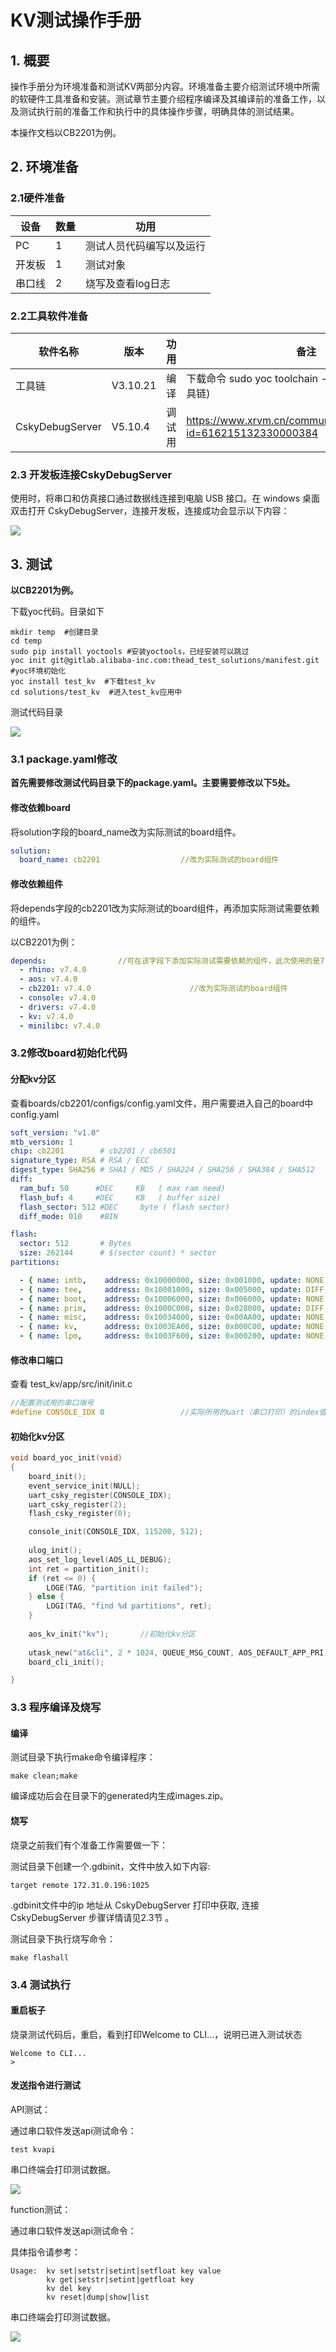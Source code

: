 

# KV测试操作手册

## 1. 概要

操作手册分为环境准备和测试KV两部分内容。环境准备主要介绍测试环境中所需的软硬件工具准备和安装。测试章节主要介绍程序编译及其编译前的准备工作，以及测试执行前的准备工作和执行中的具体操作步骤，明确具体的测试结果。

本操作文档以CB2201为例。



## 2. 环境准备

### 2.1硬件准备

| 设备   | 数量 | 功用                     |
| ------ | ---- | ------------------------ |
| PC     | 1    | 测试人员代码编写以及运行 |
| 开发板 | 1    | 测试对象                 |
| 串口线 | 2    | 烧写及查看log日志        |



### 2.2工具软件准备

| 软件名称        | 版本     | 功用   | 备注                                                         |
| --------------- | -------- | ------ | ------------------------------------------------------------ |
| 工具链          | V3.10.21 | 编译   | 下载命令 sudo yoc toolchain -c (下载和安装csky工具链)        |
| CskyDebugServer | V5.10.4  | 调试用 | https://www.xrvm.cn/community/download_detail?id=616215132330000384 |



### 2.3 开发板连接CskyDebugServer 

使用时，将串口和仿真接口通过数据线连接到电脑 USB 接口。在 windows 桌面双击打开 CskyDebugServer，连接开发板，连接成功会显示以下内容： 

![](debug_server.png)



## 3. 测试

**以CB2201为例。**

下载yoc代码。目录如下

```shell
mkdir temp  #创建目录
cd temp  
sudo pip install yoctools #安装yoctools，已经安装可以跳过
yoc init git@gitlab.alibaba-inc.com:thead_test_solutions/manifest.git #yoc环境初始化
yoc install test_kv  #下载test_kv
cd solutions/test_kv  #进入test_kv应用中
```

测试代码目录

 ![](code_tree.png)

### 3.1 package.yaml修改

**首先需要修改测试代码目录下的package.yaml。主要需要修改以下5处。**



#### 修改依赖board

 将solution字段的board_name改为实际测试的board组件。

```yaml
solution:
  board_name: cb2201                  //改为实际测试的board组件
```



#### 修改依赖组件

 将depends字段的cb2201改为实际测试的board组件，再添加实际测试需要依赖的组件。

以CB2201为例：

```yaml
depends:				//可在该字段下添加实际测试需要依赖的组件，此次使用的是7.4.0分支		
  - rhino: v7.4.0
  - aos: v7.4.0
  - cb2201: v7.4.0						//改为实际测试的board组件
  - console: v7.4.0
  - drivers: v7.4.0
  - kv: v7.4.0
  - minilibc: v7.4.0                         
```



### **3.2修改board初始化代码**

#### 分配kv分区

查看boards/cb2201/configs/config.yaml文件，用户需要进入自己的board中config.yaml

```yaml
soft_version: "v1.0"
mtb_version: 1
chip: cb2201        # cb2201 / cb6501
signature_type: RSA # RSA / ECC
digest_type: SHA256 # SHA1 / MD5 / SHA224 / SHA256 / SHA384 / SHA512
diff:
  ram_buf: 50      #DEC     KB   ( max ram need)
  flash_buf: 4     #DEC     KB   ( buffer size)
  flash_sector: 512 #DEC     byte ( flash sector)
  diff_mode: 010    #BIN

flash:
  sector: 512       # Bytes
  size: 262144      # $(sector count) * sector
partitions:

  - { name: imtb,    address: 0x10000000, size: 0x001000, update: NONE }
  - { name: tee,     address: 0x10001000, size: 0x005000, update: DIFF, verify: true }
  - { name: boot,    address: 0x10006000, size: 0x006000, update: NONE, verify: true }
  - { name: prim,    address: 0x1000C000, size: 0x028000, update: DIFF, verify: true }
  - { name: misc,    address: 0x10034000, size: 0x00AA00, update: NONE }
  - { name: kv,      address: 0x1003EA00, size: 0x000C00, update: NONE, verify: false } #kv分区
  - { name: lpm,     address: 0x1003F600, size: 0x000200, update: NONE }
```



#### 修改串口端口

查看 test_kv/app/src/init/init.c

```c
//配置测试用的串口端号
#define CONSOLE_IDX 0                 //实际所用的uart（串口打印）的index值
```



#### 初始化kv分区

```c
void board_yoc_init(void)
{
    board_init();
    event_service_init(NULL);
    uart_csky_register(CONSOLE_IDX);
    uart_csky_register(2);
    flash_csky_register(0);

    console_init(CONSOLE_IDX, 115200, 512);
    
    ulog_init();
    aos_set_log_level(AOS_LL_DEBUG);
    int ret = partition_init();
    if (ret <= 0) {
        LOGE(TAG, "partition init failed");
    } else {
        LOGI(TAG, "find %d partitions", ret);
    }
    
    aos_kv_init("kv");       //初始化kv分区
    
    utask_new("at&cli", 2 * 1024, QUEUE_MSG_COUNT, AOS_DEFAULT_APP_PRI);
    board_cli_init();

}
```



### 3.3 程序编译及烧写

#### 编译

测试目录下执行make命令编译程序：

```shell
make clean;make
```

编译成功后会在目录下的generated内生成images.zip。



#### 烧写

烧录之前我们有个准备工作需要做一下：

测试目录下创建一个.gdbinit，文件中放入如下内容:

```shell
target remote 172.31.0.196:1025
```

.gdbinit文件中的ip 地址从 CskyDebugServer 打印中获取, 连接 CskyDebugServer 步骤详情请见2.3节 。

测试目录下执行烧写命令：

```shell
make flashall
```



### 3.4 测试执行

#### 重启板子

烧录测试代码后，重启，看到打印Welcome to CLI...，说明已进入测试状态

```shell
Welcome to CLI...
> 
```



#### 发送指令进行测试

API测试：

通过串口软件发送api测试命令：

```shell
test kvapi
```

串口终端会打印测试数据。

![](api_case_result.png)

function测试：

通过串口软件发送api测试命令：

具体指令请参考：

[命令介绍]: ../app/src/kv_test/README.md



```shell
Usage:  kv set|setstr|setint|setfloat key value
        kv get|setstr|setint|getfloat key
        kv del key
        kv reset|dump|show|list
```

串口终端会打印测试数据。

![](run_func_case.png)